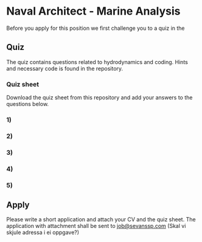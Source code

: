 # Naval Architect - Marine Analysis
Before you apply for this position we first challenge you to a quiz in the 

## Quiz
The quiz contains questions related to hydrodynamics and coding. Hints and necessary code is found in the repository.

### Quiz sheet
Download the quiz sheet from this repository and add your answers to the questions below.  

### 1)

### 2)

### 3)

### 4)

### 5) 

## Apply
Please write a short application and attach your CV and the quiz sheet. 
The application with attachment shall be sent to job@sevanssp.com (Skal vi skjule adressa i ei oppgave?)
